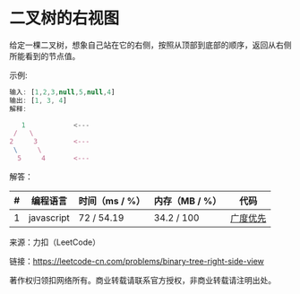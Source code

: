 # 二叉树的右视图

给定一棵二叉树，想象自己站在它的右侧，按照从顶部到底部的顺序，返回从右侧所能看到的节点值。

示例:

``` javascript
输入: [1,2,3,null,5,null,4]
输出: [1, 3, 4]
解释:

   1            <---
 /   \
2     3         <---
 \     \
  5     4       <---
```

解答：

**#**|**编程语言**|**时间（ms / %）**|**内存（MB / %）**|**代码**
--|--|--|--|--
1|javascript|72 / 54.19|34.2 / 100|[广度优先](./javascript/ac_v1.js)

来源：力扣（LeetCode）

链接：https://leetcode-cn.com/problems/binary-tree-right-side-view

著作权归领扣网络所有。商业转载请联系官方授权，非商业转载请注明出处。

